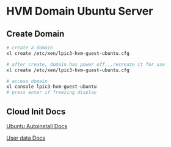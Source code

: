 # HVM Domain Ubuntu Server

## Create Domain

```sh
# create a domain
xl create /etc/xen/lpic3-hvm-guest-ubuntu.cfg

# after create, domain has power off...recreate it for use
xl create /etc/xen/lpic3-hvm-guest-ubuntu.cfg

# access domain
xl console lpic3-hvm-guest-ubuntu
# press enter if freezing display
```

## Cloud Init Docs

[Ubuntu Autoinstall Docs](<https://docs.cloud-init.io/en/latest/reference/examples_library.html>)

[User data Docs](https://docs.cloud-init.io/en/latest/reference/modules.html)